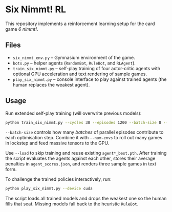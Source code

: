 # Six Nimmt! RL

This repository implements a reinforcement learning setup for the card game *6 nimmt!*.

## Files
- `six_nimmt_env.py` – Gymnasium environment of the game.
- `bots.py` – helper agents (`RandomBot`, `RuleBot`, and `RLAgent`).
- `train_six_nimmt.py` – self-play training of four actor-critic agents with optional GPU acceleration and text rendering of sample games.
- `play_six_nimmt.py` – console interface to play against trained agents (the human replaces the weakest agent).

## Usage
Run extended self-play training (will overwrite previous models):

```bash
python train_six_nimmt.py --cycles 30 --episodes 1200 --batch-size 8 --num-envs 256 --device cuda
```

`--batch-size` controls how many *batches* of parallel episodes contribute to
each optimisation step. Combine it with `--num-envs` to roll out many games in
lockstep and feed massive tensors to the GPU.

Use `--load` to skip training and reuse existing `agent*_best.pth`. After training the script evaluates the agents against each other, stores their average penalties in `agent_scores.json`, and renders three sample games in text form.

To challenge the trained policies interactively, run:

```bash
python play_six_nimmt.py --device cuda
```

The script loads all trained models and drops the weakest one so the human fills that seat. Missing models fall back to the heuristic `RuleBot`.
